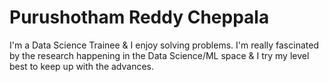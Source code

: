 # Purushotham Reddy Cheppala

I'm a Data Science Trainee & I enjoy solving problems. I'm really fascinated by the research happening in the Data Science/ML space & 
I try my level best to keep up with the advances.
